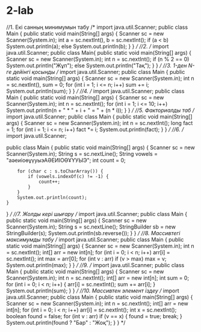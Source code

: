 # 2-lab
//1. Екі санның минимумын табу
/*
import java.util.Scanner;
public class Main {
    public static void main(String[] args) {
        Scanner sc = new Scanner(System.in);
        int a = sc.nextInt(), b = sc.nextInt();
        if (a < b) System.out.println(a);
        else System.out.println(b);
    }
}
 */
//2. 
/*
import java.util.Scanner;
public class Main{
    public static void main(String[] args) {
        Scanner sc = new Scanner(System.in);
        int n = sc.nextInt();
        if (n % 2 == 0) System.out.println("Жұп");
        else System.out.println("Тақ");
    }
}
 */
//3. 1-ден N-ге дейінгі қосынды
/*
import java.util.Scanner;
public class Main {
    public static void main(String[] args) {
        Scanner sc = new Scanner(System.in);
        int n = sc.nextInt(), sum = 0;
        for (int i = 1; i <= n; i++) sum += i;
        System.out.println(sum);
    }
}
 */
//4. 
/*
import java.util.Scanner;
public class Main {
    public static void main(String[] args) {
        Scanner sc = new Scanner(System.in);
        int n = sc.nextInt();
        for (int i = 1; i <= 10; i++)
            System.out.println(n + " * " + i + " = " + (n * i));
    }
}
 */
//5. Факториалды таб
/*
import java.util.Scanner;
public class Main {
    public static void main(String[] args) {
        Scanner sc = new Scanner(System.in);
        int n = sc.nextInt();
        long fact = 1;
        for (int i = 1; i <= n; i++) fact *= i;
        System.out.println(fact);
    }
}
 */
//6. 
/*
import java.util.Scanner;

public class Main {
    public static void main(String[] args) {
        Scanner sc = new Scanner(System.in);
        String s = sc.nextLine();
        String vowels = "аәеиіоөұүуыэАӘЕИІОӨҰҮУЫЭ";
        int count = 0;

        for (char c : s.toCharArray()) {
            if (vowels.indexOf(c) != -1) {
                count++;
            }
        }
        System.out.println(count);
    }
}
 */
//7. Жолды кері шығару
/*
import java.util.Scanner;
public class Main {
    public static void main(String[] args) {
        Scanner sc = new Scanner(System.in);
        String s = sc.nextLine();
        StringBuilder sb = new StringBuilder(s);
        System.out.println(sb.reverse());
    }
}
 */
//8. Массивтегі максимумды табу
/*
import java.util.Scanner;
public class Main {
    public static void main(String[] args) {
        Scanner sc = new Scanner(System.in);
        int n = sc.nextInt();
        int[] arr = new int[n];
        for (int i = 0; i < n; i++) arr[i] = sc.nextInt();
        int max = arr[0];
        for (int v : arr) if (v > max) max = v;
        System.out.println(max);
    }
}
 */
//9. 
/*
import java.util.Scanner;
public class Main {
    public static void main(String[] args) {
        Scanner sc = new Scanner(System.in);
        int n = sc.nextInt();
        int[] arr = new int[n];
        int sum = 0;
        for (int i = 0; i < n; i++) {
            arr[i] = sc.nextInt();
            sum += arr[i];
        }
        System.out.println(sum);
    }
}
 */
//10. Массивтен элемент іздеу
/*
import java.util.Scanner;
public class Main {
    public static void main(String[] args) {
        Scanner sc = new Scanner(System.in);
        int n = sc.nextInt();
        int[] arr = new int[n];
        for (int i = 0; i < n; i++) arr[i] = sc.nextInt();
        int x = sc.nextInt();
        boolean found = false;
        for (int v : arr) if (v == x) { found = true; break; }
        System.out.println(found ? "Бар" : "Жоқ");
    }
}
*/
